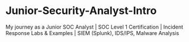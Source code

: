 # Junior-Security-Analyst-Intro
My journey as a Junior SOC Analyst | SOC Level 1 Certification | Incident Response Labs &amp; Examples | SIEM (Splunk), IDS/IPS, Malware Analysis
